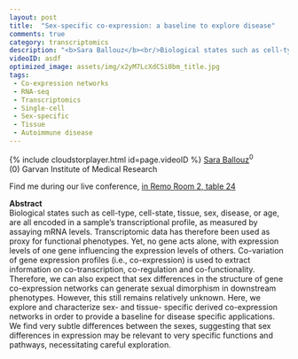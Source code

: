 ```yaml
---
layout: post
title:  "Sex-specific co-expression: a baseline to explore disease"
comments: true
category: transcriptomics
description: "<b>Sara Ballouz</b><br/>Biological states such as cell-type, cell-state, t..."
videoID: asdf
optimized_image: assets/img/x2yM7LcXdCSi0bm_title.jpg
tags:
 - Co-expression networks
 - RNA-seq
 - Transcriptomics
 - Single-cell
 - Sex-specific
 - Tissue
 - Autoimmune disease
---
```

{% include cloudstorplayer.html id=page.videoID %}
<u>Sara Ballouz</u><sup>0</sup><br/>
\(0\) Garvan Institute of Medical Research

Find me during our live conference, [in Remo Room 2, table 24](https://remo.co)

<b>Abstract</b><br/>
Biological states such as cell-type, cell-state, tissue, sex, disease, or age, are all encoded in a sample’s transcriptional profile, as measured by assaying mRNA levels. Transcriptomic data has therefore been used as proxy for functional phenotypes. Yet, no gene acts alone, with expression levels of one gene influencing the expression levels of others. Co-variation of gene expression profiles \(i.e., co-expression\) is used to extract information on co-transcription, co-regulation and co-functionality. Therefore, we can also expect that sex differences in the structure of gene co-expression networks can generate sexual dimorphism in downstream phenotypes. However, this still remains relatively unknown. Here, we explore and characterize sex- and tissue- specific derived co-expression networks in order to provide a baseline for disease specific applications. We find very subtle differences between the sexes, suggesting that sex differences in expression may be relevant to very specific functions and pathways, necessitating careful exploration.
